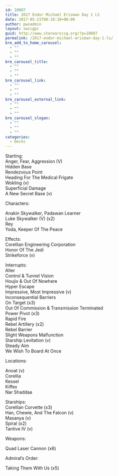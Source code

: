 ```yaml
---
id: 10887
title: 2017 Endor Michael Erisman Day 1 LS
date: 2017-05-21T00:10:10+00:00
author: pwsadmin
layout: swccgpc
guid: http://www.starwarsccg.org/?p=10887
permalink: /2017-endor-michael-erisman-day-1-ls/
bre_add_to_home_carousel:
  - ""
  - ""
  - ""
bre_carousel_title:
  - ""
  - ""
  - ""
bre_carousel_link:
  - ""
  - ""
  - ""
bre_carousel_external_link:
  - ""
  - ""
  - ""
bre_carousel_slogan:
  - ""
  - ""
  - ""
categories:
  - Decks
---
```

Starting:  
Anger, Fear, Aggression (V)  
Hidden Base  
Rendezvous Point  
Heading For The Medical Frigate  
Wokling (v)  
Superficial Damage  
A New Secret Base (v)

Characters:

Anakin Skywalker, Padawan Learner  
Luke Skywalker (V) (x2)  
Rey  
Yoda, Keeper Of The Peace

Effects:  
Corellian Engineering Corporation  
Honor Of The Jedi  
Strikeforce (v)

Interrupts:  
Alter  
Control & Tunnel Vision  
Houjix & Out Of Nowhere  
Hyper Escape  
Impressive, Most Impressive (v)  
Inconsequential Barriers  
On Target (x3)  
Out Of Commission & Transmission Terminated  
Power Pivot (x3)  
Rapid Fire  
Rebel Artillery (x2)  
Rebel Barrier  
Slight Weapons Malfunction  
Starship Levitation (v)  
Steady Aim  
We Wish To Board At Once

Locations:

Anoat (v)  
Corellia  
Kessel  
Kiffex  
Nar Shaddaa

Starships:  
Corellian Corvette (x3)  
Han, Chewie, And The Falcon (v)  
Masanya (v)  
Spiral (x2)  
Tantive IV (v)

Weapons:

Quad Laser Cannon (x6)

Admiral&#8217;s Order:

Taking Them With Us (x5)